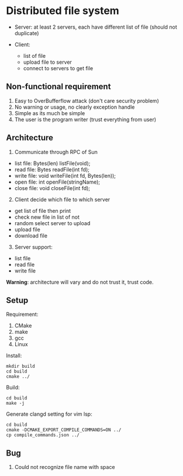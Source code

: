# Distributed file system

- Server: at least 2 servers, each have different list of file (should not duplicate)

- Client:

    - list of file
    - upload file to server
    - connect to servers to get file

## Non-functional requirement

1. Easy to OverBufferflow attack (don't care security problem)
2. No warning or usage, no clearly exception handle
3. Simple as its much be simple
4. The user is the program writer (trust everything from user)

## Architecture

1. Communicate through RPC of Sun

- list file: Bytes(len) listFile(void);
- read file: Bytes readFile(int fd);
- write file: void writeFile(int fd, Bytes(len));
- open file: int openFile(stringName);
- close file: void closeFile(int fd);

2. Client decide which file to which server

- get list of file then print
- check new file in list of not
- random select server to upload
- upload file
- download file

3. Server support:

- list file
- read file
- write file

**Warning**: architecture will vary and do not trust it, trust code.

## Setup

Requirement:

1. CMake
2. make
3. gcc
4. Linux

Install:

```
mkdir build
cd build
cmake ../
```

Build:

```
cd build
make -j
```

Generate clangd setting for vim lsp:

```
cd build
cmake -DCMAKE_EXPORT_COMPILE_COMMANDS=ON ../
cp compile_commands.json ../
```

## Bug

1. Could not recognize file name with space
